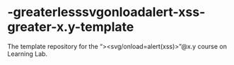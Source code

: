 # -greaterlesssvgonloadalert-xss-greater-x.y-template
The template repository for the “>&lt;svg/onload=alert(xss)>”@x.y course on Learning Lab.
